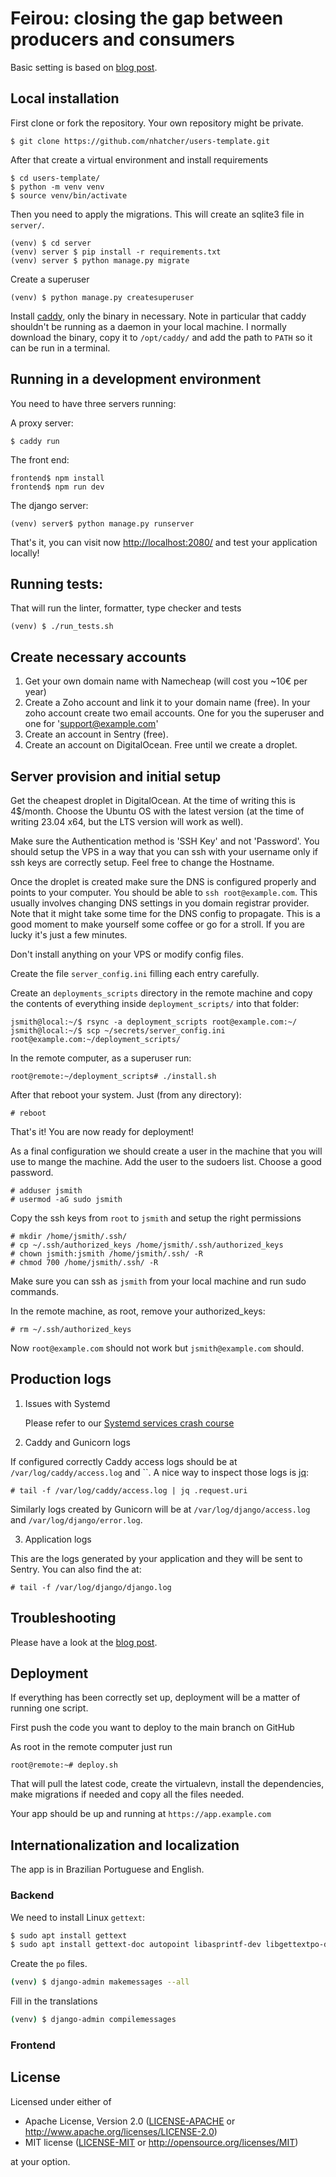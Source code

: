 # Feirou: closing the gap between producers and consumers

Basic setting is based on [blog post](https://www.nhatcher.com/post/a-cto-on-a-shoestring/).

## Local installation

First clone or fork the repository. Your own repository might be private.

```
$ git clone https://github.com/nhatcher/users-template.git
```

After that create a virtual environment and install requirements

```
$ cd users-template/
$ python -m venv venv
$ source venv/bin/activate
```

Then you need to apply the migrations. This will create an sqlite3 file in `server/`.

```
(venv) $ cd server
(venv) server $ pip install -r requirements.txt
(venv) server $ python manage.py migrate
```

Create a superuser
```
(venv) $ python manage.py createsuperuser
```

Install [caddy](https://caddyserver.com/), only the binary in necessary. Note in particular that caddy shouldn't be running as a daemon in your local machine.
I normally download the binary, copy it to `/opt/caddy/` and add the path to `PATH` so it can be run in a terminal.

## Running in a development environment

You need to have three servers running:

A proxy server:
```
$ caddy run
```

The front end:
```
frontend$ npm install
frontend$ npm run dev
```

The django server:
```
(venv) server$ python manage.py runserver
```

That's it, you can visit now <http://localhost:2080/> and test your application locally!

## Running tests:

That will run the linter, formatter, type checker and tests

```
(venv) $ ./run_tests.sh
```

## Create necessary accounts

1. Get your own domain name with Namecheap (will cost you ~10€ per year)
2. Create a Zoho account and link it to your domain name (free).
   In your zoho account create two email accounts. One for you the superuser and one for 'support@example.com'
3. Create an account in Sentry (free).
4. Create an account on DigitalOcean. Free until we create a droplet.

## Server provision and initial setup

Get the cheapest droplet in DigitalOcean. At the time of writing this is 4$/month. Choose the Ubuntu OS with the latest version (at the time of writing 23.04 x64, but the LTS version will work as well).

Make sure the Authentication method is 'SSH Key' and not 'Password'.
You should setup the VPS in a way that you can ssh with your username only if ssh keys are correctly setup. Feel free to change the Hostname.

Once the droplet is created make sure the DNS is configured properly and points to your computer. You should be able to `ssh root@example.com`. This usually involves changing DNS settings in you domain registrar provider. Note that it might take some time for the DNS config to propagate. This is a good moment to make yourself some coffee or go for a stroll. If you are lucky it's just a few minutes.

Don't install anything on your VPS or modify config files.

Create the file `server_config.ini` filling each entry carefully.

Create an `deployments_scripts` directory in the remote machine and copy the contents of everything inside `deployment_scripts/` into that folder:

```
jsmith@local:~/$ rsync -a deployment_scripts root@example.com:~/
jsmith@local:~/$ scp ~/secrets/server_config.ini root@example.com:~/deployment_scripts/
```

In the remote computer, as a superuser run:
```
root@remote:~/deployment_scripts# ./install.sh
```

After that reboot your system. Just (from any directory):
```
# reboot
```

That's it! You are now ready for deployment!

As a final configuration we should create a user in the machine that you will use to mange the machine. Add the user to the sudoers list. Choose a good password.
```
# adduser jsmith
# usermod -aG sudo jsmith
```

Copy the ssh keys from `root` to `jsmith` and setup the right permissions
```
# mkdir /home/jsmith/.ssh/
# cp ~/.ssh/authorized_keys /home/jsmith/.ssh/authorized_keys
# chown jsmith:jsmith /home/jsmith/.ssh/ -R
# chmod 700 /home/jsmith/.ssh/ -R
```

Make sure you can ssh as `jsmith` from your local machine and run sudo commands.

In the remote machine, as root, remove your authorized_keys:
```
# rm ~/.ssh/authorized_keys
```

Now `root@example.com` should not work but `jsmith@example.com` should.


## Production logs

1. Issues with Systemd

   Please refer to our [Systemd services crash course](https://github.com/nhatcher/users-template/tree/main/deployment_scripts#systemd-services-crash-course)

2. Caddy and Gunicorn logs

If configured correctly Caddy access logs should be at `/var/log/caddy/access.log` and ``. A nice way to inspect those logs is [jq](https://jqlang.github.io/jq/):

```
# tail -f /var/log/caddy/access.log | jq .request.uri
```

Similarly logs created by Gunicorn will be at `/var/log/django/access.log` and `/var/log/django/error.log`.

3. Application logs

This are the logs generated by your application and they will be sent to Sentry. You can also find the at:
```
# tail -f /var/log/django/django.log
```

## Troubleshooting

Please have a look at the [blog post](https://www.nhatcher.com/post/a-cto-on-a-shoestring/).


## Deployment

If everything has been correctly set up, deployment will be a matter of running one script.

First push the code you want to deploy to the main branch on GitHub

As root in the remote computer just run
```
root@remote:~# deploy.sh
```

That will pull the latest code, create the virtualevn, install the dependencies, make migrations if needed and copy all the files needed.

Your app should be up and running at `https://app.example.com`

## Internationalization and localization

The app is in Brazilian Portuguese and English.

### Backend
We need to install Linux `gettext`:

```bash
$ sudo apt install gettext
$ sudo apt install gettext-doc autopoint libasprintf-dev libgettextpo-dev
```

Create the `po` files.

```bash
(venv) $ django-admin makemessages --all
```

Fill in the translations

```bash
(venv) $ django-admin compilemessages
```



### Frontend

## License

Licensed under either of

* Apache License, Version 2.0 ([LICENSE-APACHE](LICENSE-APACHE) or http://www.apache.org/licenses/LICENSE-2.0)
* MIT license ([LICENSE-MIT](LICENSE-MIT) or http://opensource.org/licenses/MIT)

at your option.
